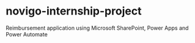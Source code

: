 # novigo-internship-project
Reimbursement application using Microsoft SharePoint, Power Apps and Power Automate
